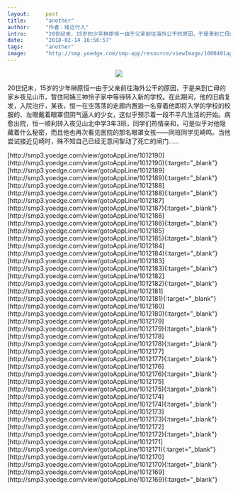 ```yaml
---
layout:     post
title:      "another"
author:     "作者：绫辻行人"
intro:      "20世纪末，15岁的少年榊原恒一由于父亲前往海外公干的原因，于是来到亡母的家乡夜见山市，暂住阿姨三神怜子家中等待转入新的学校。在此期间，他的旧病复发，入院治疗，某夜，恒一在空荡荡的走廊内邂逅一名穿着他即将入学的学校的校服的、左眼戴着眼罩但阴气逼人的少女，这似乎预示着一段不平凡生活的开始。病愈出院，恒一顺利转入夜见山北中学3年3班，同学们热情亲和，可是似乎对他隐藏着什么秘密，而且他也再次看见医院的那名眼罩女孩——同班同学见崎鸣。当他尝试接近见崎时，殊不知自己已经无意间掣动了死亡的闸门……"
date:       "2018-02-14 16:56:57"
tags:       "another"
image:      "http://smp.yoedge.com/smp-app/resource/viewImage/1000491appline.png"
---
```

<div style="text-align: center">
<p><img src="http://smp.yoedge.com/smp-app/resource/viewImage/1000491appline.png"/></p>
</div>
<p class="post-meta">
<span>20世纪末，15岁的少年榊原恒一由于父亲前往海外公干的原因，于是来到亡母的家乡夜见山市，暂住阿姨三神怜子家中等待转入新的学校。在此期间，他的旧病复发，入院治疗，某夜，恒一在空荡荡的走廊内邂逅一名穿着他即将入学的学校的校服的、左眼戴着眼罩但阴气逼人的少女，这似乎预示着一段不平凡生活的开始。病愈出院，恒一顺利转入夜见山北中学3年3班，同学们热情亲和，可是似乎对他隐藏着什么秘密，而且他也再次看见医院的那名眼罩女孩——同班同学见崎鸣。当他尝试接近见崎时，殊不知自己已经无意间掣动了死亡的闸门……</span>
</p>
[http://smp3.yoedge.com/view/gotoAppLine/1012190](http://smp3.yoedge.com/view/gotoAppLine/1012190){:target="_blank"}
[http://smp3.yoedge.com/view/gotoAppLine/1012189](http://smp3.yoedge.com/view/gotoAppLine/1012189){:target="_blank"}
[http://smp3.yoedge.com/view/gotoAppLine/1012188](http://smp3.yoedge.com/view/gotoAppLine/1012188){:target="_blank"}
[http://smp3.yoedge.com/view/gotoAppLine/1012187](http://smp3.yoedge.com/view/gotoAppLine/1012187){:target="_blank"}
[http://smp3.yoedge.com/view/gotoAppLine/1012186](http://smp3.yoedge.com/view/gotoAppLine/1012186){:target="_blank"}
[http://smp3.yoedge.com/view/gotoAppLine/1012185](http://smp3.yoedge.com/view/gotoAppLine/1012185){:target="_blank"}
[http://smp3.yoedge.com/view/gotoAppLine/1012184](http://smp3.yoedge.com/view/gotoAppLine/1012184){:target="_blank"}
[http://smp3.yoedge.com/view/gotoAppLine/1012183](http://smp3.yoedge.com/view/gotoAppLine/1012183){:target="_blank"}
[http://smp3.yoedge.com/view/gotoAppLine/1012182](http://smp3.yoedge.com/view/gotoAppLine/1012182){:target="_blank"}
[http://smp3.yoedge.com/view/gotoAppLine/1012181](http://smp3.yoedge.com/view/gotoAppLine/1012181){:target="_blank"}
[http://smp3.yoedge.com/view/gotoAppLine/1012180](http://smp3.yoedge.com/view/gotoAppLine/1012180){:target="_blank"}
[http://smp3.yoedge.com/view/gotoAppLine/1012179](http://smp3.yoedge.com/view/gotoAppLine/1012179){:target="_blank"}
[http://smp3.yoedge.com/view/gotoAppLine/1012178](http://smp3.yoedge.com/view/gotoAppLine/1012178){:target="_blank"}
[http://smp3.yoedge.com/view/gotoAppLine/1012177](http://smp3.yoedge.com/view/gotoAppLine/1012177){:target="_blank"}
[http://smp3.yoedge.com/view/gotoAppLine/1012176](http://smp3.yoedge.com/view/gotoAppLine/1012176){:target="_blank"}
[http://smp3.yoedge.com/view/gotoAppLine/1012175](http://smp3.yoedge.com/view/gotoAppLine/1012175){:target="_blank"}
[http://smp3.yoedge.com/view/gotoAppLine/1012174](http://smp3.yoedge.com/view/gotoAppLine/1012174){:target="_blank"}
[http://smp3.yoedge.com/view/gotoAppLine/1012173](http://smp3.yoedge.com/view/gotoAppLine/1012173){:target="_blank"}
[http://smp3.yoedge.com/view/gotoAppLine/1012172](http://smp3.yoedge.com/view/gotoAppLine/1012172){:target="_blank"}
[http://smp3.yoedge.com/view/gotoAppLine/1012171](http://smp3.yoedge.com/view/gotoAppLine/1012171){:target="_blank"}
[http://smp3.yoedge.com/view/gotoAppLine/1012170](http://smp3.yoedge.com/view/gotoAppLine/1012170){:target="_blank"}
[http://smp3.yoedge.com/view/gotoAppLine/1012169](http://smp3.yoedge.com/view/gotoAppLine/1012169){:target="_blank"}


